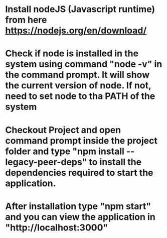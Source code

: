 # Install nodeJS (Javascript runtime) from here https://nodejs.org/en/download/
# Check if node is installed in the system using command "node -v" in the command prompt. It will show the current version of node. If not, need to set node to tha PATH of the system
# Checkout Project and open command prompt inside the project folder and type "npm install --legacy-peer-deps" to install the dependencies required to start the application.
# After installation type "npm start" and you can view the application in "http://localhost:3000"
